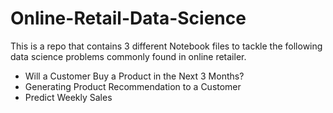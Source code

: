 # Online-Retail-Data-Science

This is a repo that contains 3 different Notebook files to tackle the following data science problems commonly found in online retailer.
- Will a Customer Buy a Product in the Next 3 Months?
- Generating Product Recommendation to a Customer
- Predict Weekly Sales
